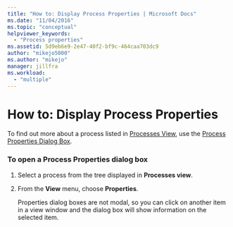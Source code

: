 ```yaml
---
title: "How to: Display Process Properties | Microsoft Docs"
ms.date: "11/04/2016"
ms.topic: "conceptual"
helpviewer_keywords: 
  - "Process properties"
ms.assetid: 5d9eb6e9-2e47-40f2-bf9c-464caa703dc9
author: "mikejo5000"
ms.author: "mikejo"
manager: jillfra
ms.workload: 
  - "multiple"
---
```

# How to: Display Process Properties
To find out more about a process listed in [Processes View](../debugger/processes-view.md), use the [Process Properties Dialog Box](../debugger/process-properties-dialog-box.md).  
  
### To open a Process Properties dialog box  
  
1. Select a process from the tree displayed in **Processes view**.  
  
2. From the **View** menu, choose **Properties**.  
  
   Properties dialog boxes are not modal, so you can click on another item in a view window and the dialog box will show information on the selected item.